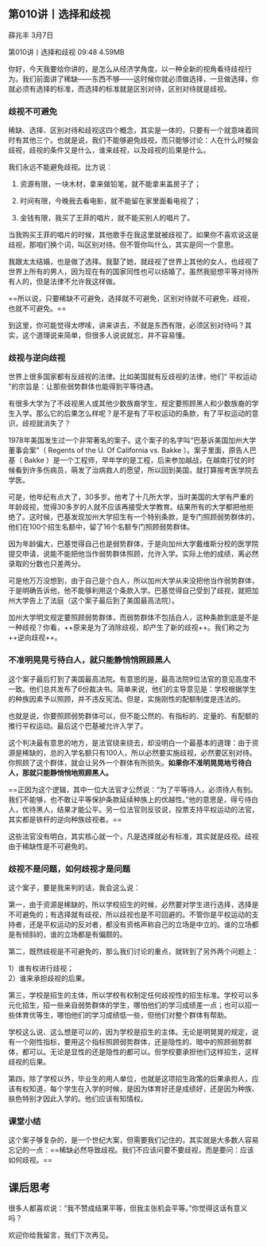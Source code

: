

## 第010讲丨选择和歧视


薛兆丰
3月7日

第010讲丨选择和歧视
09:48 4.59MB


你好，今天我要给你讲的，是怎么从经济学角度，以一种全新的视角看待歧视行为。我们前面讲了稀缺——东西不够——这时候你就必须做选择，一旦做选择，你就必须有选择的标准，而选择的标准就是区别对待，区别对待就是歧视。

### 歧视不可避免

稀缺、选择、区别对待和歧视这四个概念，其实是一体的，只要有一个就意味着同时有其他三个。也就是说，我们不能够避免歧视，而只能够讨论：人在什么时候会歧视，歧视的条件又是什么，谁来歧视，以及歧视的后果是什么。

我们永远不能避免歧视。比方说：

1. 资源有限，一块木材，拿来做铅笔，就不能拿来盖房子了；

2. 时间有限，今晚我去看电影，就不能留在家里面看电视了；

3. 金钱有限，我买了王菲的唱片，就不能买别人的唱片了。

当我购买王菲的唱片的时候，其他歌手在我这里就被歧视了。如果你不喜欢说这是歧视，那咱们换个词，叫区别对待。但不管你叫什么，其实是同一个意思。

我跟太太结婚，也是做了选择。我娶了她，就歧视了世界上其他的女人，也歧视了世界上所有的男人，因为现在有的国家同性也可以结婚了。虽然我挺想平等对待所有人的，但是法律不允许我这样做。

==所以说，只要稀缺不可避免，选择就不可避免，区别对待就不可避免，歧视，也就不可避免。==

到这里，你可能觉得太啰嗦，讲来讲去，不就是东西有限，必须区别对待吗？其实，这个道理说来简单，但很多人说说就忘，并不容易懂。

### 歧视与逆向歧视

世界上很多国家都有反歧视的法律。比如美国就有反歧视的法律，他们“ 平权运动 ”的宗旨是：让那些弱势群体也能得到平等待遇。

有很多大学为了不歧视黑人或其他少数族裔学生，规定要照顾黑人和少数族裔的学生入学。那么它的后果怎么样呢？是不是有了平权运动的条款，有了平权运动的意识，歧视就消失了？

1978年美国发生过一个非常著名的案子。这个案子的名字叫“巴基诉美国加州大学董事会案”（ Regents of the U. Of California vs. Bakke ）。案子里面，原告人巴基（ Bakke ）是一个工程师，早年学的是工程，后来参加越战，在越南打仗的时候看到许多伤病员，萌发了治病救人的愿望，所以回到美国，就打算报考医学院去学医。

可是，他年纪有点大了，30多岁。他考了十几所大学，当时美国的大学有严重的年龄歧视，觉得30多岁的人就不应该再接受大学教育。结果所有的大学都把他拒绝了。这时候，巴基发现加州大学招生有一个特别条款，是专门照顾弱势群体的，他们在100个招生名额中，留了16个名额专门照顾弱势群体。

因为年龄偏大，巴基觉得自己也是弱势群体，于是向加州大学戴维斯分校的医学院提交申请，说能不能把他当作弱势群体照顾，允许入学。实际上他的成绩，离必然录取的分数也只差两分。

可是他万万没想到，由于自己是个白人，所以加州大学从来没把他当作弱势群体，于是明确告诉他，他不能够利用这个条款入学。巴基觉得自己受到了歧视，就把加州大学告上了法庭（这个案子最后到了美国最高法院）。

加州大学明文规定要照顾弱势群体，而弱势群体不包括白人，这种条款到底是不是一种歧视？你看，++原来是为了消除歧视，却产生了新的歧视++。我们称之为++逆向歧视++。

### 不准明晃晃亏待白人，就只能静悄悄照顾黑人

这个案子最后打到了美国最高法院。有意思的是，最高法院9位法官的意见高度不一致。他们总共发布了6份裁决书。简单来说，他们的主导意见是：学校根据学生的种族因素予以照顾，并不违反宪法。但是，实施刚性的配额制度是违法的。

也就是说，你要照顾弱势群体可以，但不能公然的、有指标的、定量的、有配额的推行平权运动。最后这个巴基被允许入学了。

这个判决最有意思的地方，是法官绕来绕去，却没明白一个最基本的道理：由于资源是稀缺的，总的入学名额只有100人，所以必然要实施歧视，必然要区别对待。你照顾了这个群体，就会让另外一个群体有所损失。**如果你不准明晃晃地亏待白人，那就只能静悄悄地照顾黑人。**

==正因为这个逻辑，其中一位大法官才公然说：“为了平等待人，必须待人有别。我们不能够，也不敢让平等保护条款延续种族上的优越性。”他的意思是，得亏待白人，优待黑人，结果才能公平。另一位法官则反驳说，投票支持平权运动的法官，其实都是铁杆的逆向种族歧视者。==

这些法官没有明白，其实核心就一个，凡是选择就必有标准，其实就是歧视。歧视由于稀缺性是不可避免的。

### 歧视不是问题，如何歧视才是问题

这个案子，要是我来判的话，我会这么说：

第一，由于资源是稀缺的，所以学校招生的时候，必然要对学生进行选择，选择是不可避免的；有选择就有歧视，所以歧视也是不可回避的。不管你是平权运动的支持者，还是平权运动的反对者，都没有资格声称自己的立场是中立的。谁的立场都是有倾斜的，谁的立场都是有偏颇的。

第二，既然歧视是不可避免的，那么我们讨论的重点，就转到了另外两个问题上：

1）谁有权进行歧视；  
2）谁来承担歧视的后果。

第三，学校是招生的主体，所以学校有权制定任何歧视性的招生标准。学校可以多元化招生，招一些来自弱势群体的学生，哪怕他们的学习成绩差一点；也可以招一些体育优等生，哪怕他们的学习成绩低一些，但他们对整个群体有帮助。

学校这么说、这么想是可以的，因为学校是招生的主体。无论是明晃晃的规定，说有一个刚性指标，要用这个指标照顾弱势群体，还是隐性的、暗中的照顾弱势群体，都可以。无论是显性的还是隐性的都可以。但学校要承担他们这样招生，这样歧视的后果。

第四，除了学校以外，毕业生的用人单位，也就是这项招生政策的后果承担人，应该有权知道，每个学生在入学的时候，是因为体育好还是成绩好，还是因为种族、肤色特别才因此入学的。他们应该有知情权。

### 课堂小结

这个案子够复杂的，是一个世纪大案，但需要我们记住的，其实就是大多数人容易忘记的一点：==稀缺必然导致歧视。我们不应该问要不要歧视，而是要问：应该如何歧视。==

## 课后思考

很多人都喜欢说：“我不赞成结果平等，但我主张机会平等。”你觉得这话有意义吗？

欢迎你给我留言，我们下次再见。